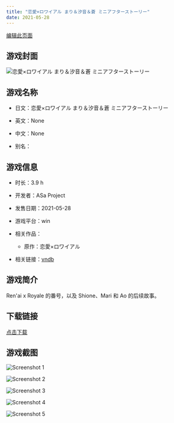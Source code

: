 ```yaml
---
title: "恋愛×ロワイアル まり＆汐音＆蒼 ミニアフターストーリー"
date: 2021-05-28
---
```

[编辑此页面](https://github.com/ACG-3/ADV3-source/blob/main/source/_posts/games/%E6%81%8B%E6%84%9B%C3%97%E3%83%AD%E3%83%AF%E3%82%A4%E3%82%A2%E3%83%AB%20%E3%81%BE%E3%82%8A%EF%BC%86%E6%B1%90%E9%9F%B3%EF%BC%86%E8%92%BC%20%E3%83%9F%E3%83%8B%E3%82%A2%E3%83%95%E3%82%BF%E3%83%BC%E3%82%B9%E3%83%88%E3%83%BC%E3%83%AA%E3%83%BC.md)

## 游戏封面

![恋愛×ロワイアル まり＆汐音＆蒼 ミニアフターストーリー](https%3A//pan.timero.xyz/onedrive/img_lib_001/%E6%81%8B%E6%84%9B%C3%97%E3%83%AD%E3%83%AF%E3%82%A4%E3%82%A2%E3%83%AB%20%E3%81%BE%E3%82%8A%EF%BC%86%E6%B1%90%E9%9F%B3%EF%BC%86%E8%92%BC%20%E3%83%9F%E3%83%8B%E3%82%A2%E3%83%95%E3%82%BF%E3%83%BC%E3%82%B9%E3%83%88%E3%83%BC%E3%83%AA%E3%83%BC_cover.avif)


## 游戏名称

- 日文：恋愛×ロワイアル まり＆汐音＆蒼 ミニアフターストーリー
- 英文：None
- 中文：None

- 别名：


## 游戏信息

- 时长：3.9 h
- 开发者：ASa Project
- 发售日期：2021-05-28
- 游戏平台：win
- 相关作品：
   - 原作：恋愛×ロワイアル

- 相关链接：[vndb](https://vndb.org/v30239)


## 游戏简介

Ren'ai x Royale 的番号，以及 Shione、Mari 和 Ao 的后续故事。


## 下载链接

[点击下载](https://pan.timero.xyz/onedrive/adv_lib_001/%E6%81%8B%E6%84%9B%C3%97%E3%83%AD%E3%83%AF%E3%82%A4%E3%82%A2%E3%83%AB%20%E3%81%BE%E3%82%8A%EF%BC%86%E6%B1%90%E9%9F%B3%EF%BC%86%E8%92%BC%20%E3%83%9F%E3%83%8B%E3%82%A2%E3%83%95%E3%82%BF%E3%83%BC%E3%82%B9%E3%83%88%E3%83%BC%E3%83%AA%E3%83%BC)


## 游戏截图


![Screenshot 1](https%3A//pan.timero.xyz/onedrive/img_lib_001/%E6%81%8B%E6%84%9B%C3%97%E3%83%AD%E3%83%AF%E3%82%A4%E3%82%A2%E3%83%AB%20%E3%81%BE%E3%82%8A%EF%BC%86%E6%B1%90%E9%9F%B3%EF%BC%86%E8%92%BC%20%E3%83%9F%E3%83%8B%E3%82%A2%E3%83%95%E3%82%BF%E3%83%BC%E3%82%B9%E3%83%88%E3%83%BC%E3%83%AA%E3%83%BC_Screenshot_1.avif)

![Screenshot 2](https%3A//pan.timero.xyz/onedrive/img_lib_001/%E6%81%8B%E6%84%9B%C3%97%E3%83%AD%E3%83%AF%E3%82%A4%E3%82%A2%E3%83%AB%20%E3%81%BE%E3%82%8A%EF%BC%86%E6%B1%90%E9%9F%B3%EF%BC%86%E8%92%BC%20%E3%83%9F%E3%83%8B%E3%82%A2%E3%83%95%E3%82%BF%E3%83%BC%E3%82%B9%E3%83%88%E3%83%BC%E3%83%AA%E3%83%BC_Screenshot_2.avif)

![Screenshot 3](https%3A//pan.timero.xyz/onedrive/img_lib_001/%E6%81%8B%E6%84%9B%C3%97%E3%83%AD%E3%83%AF%E3%82%A4%E3%82%A2%E3%83%AB%20%E3%81%BE%E3%82%8A%EF%BC%86%E6%B1%90%E9%9F%B3%EF%BC%86%E8%92%BC%20%E3%83%9F%E3%83%8B%E3%82%A2%E3%83%95%E3%82%BF%E3%83%BC%E3%82%B9%E3%83%88%E3%83%BC%E3%83%AA%E3%83%BC_Screenshot_3.avif)

![Screenshot 4](https%3A//pan.timero.xyz/onedrive/img_lib_001/%E6%81%8B%E6%84%9B%C3%97%E3%83%AD%E3%83%AF%E3%82%A4%E3%82%A2%E3%83%AB%20%E3%81%BE%E3%82%8A%EF%BC%86%E6%B1%90%E9%9F%B3%EF%BC%86%E8%92%BC%20%E3%83%9F%E3%83%8B%E3%82%A2%E3%83%95%E3%82%BF%E3%83%BC%E3%82%B9%E3%83%88%E3%83%BC%E3%83%AA%E3%83%BC_Screenshot_4.avif)

![Screenshot 5](https%3A//pan.timero.xyz/onedrive/img_lib_001/%E6%81%8B%E6%84%9B%C3%97%E3%83%AD%E3%83%AF%E3%82%A4%E3%82%A2%E3%83%AB%20%E3%81%BE%E3%82%8A%EF%BC%86%E6%B1%90%E9%9F%B3%EF%BC%86%E8%92%BC%20%E3%83%9F%E3%83%8B%E3%82%A2%E3%83%95%E3%82%BF%E3%83%BC%E3%82%B9%E3%83%88%E3%83%BC%E3%83%AA%E3%83%BC_Screenshot_5.avif)

